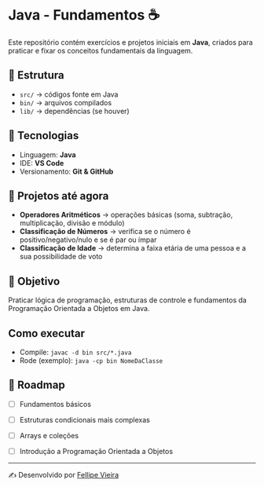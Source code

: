 # Java - Fundamentos ☕

Este repositório contém exercícios e projetos iniciais em **Java**, criados para praticar e fixar os conceitos fundamentais da linguagem.

## 📂 Estrutura
- `src/` → códigos fonte em Java
- `bin/` → arquivos compilados
- `lib/` → dependências (se houver)

## 🚀 Tecnologias
- Linguagem: **Java**
- IDE: **VS Code**
- Versionamento: **Git & GitHub**

## 📌 Projetos até agora
- **Operadores Aritméticos** → operações básicas (soma, subtração, multiplicação, divisão e módulo)
- **Classificação de Números** → verifica se o número é positivo/negativo/nulo e se é par ou ímpar
- **Classificação de Idade** → determina a faixa etária de uma pessoa e a sua possibilidade de voto

## 🎯 Objetivo
Praticar lógica de programação, estruturas de controle e fundamentos da Programação Orientada a Objetos em Java.

## Como executar
- Compile: `javac -d bin src/*.java`
- Rode (exemplo): `java -cp bin NomeDaClasse`

## 📅 Roadmap
- [ ] Fundamentos básicos
- [ ] Estruturas condicionais mais complexas
- [ ] Arrays e coleções
- [ ] Introdução a Programação Orientada a Objetos


---
✍️ Desenvolvido por [Fellipe Vieira](https://github.com/fellipevieira12)